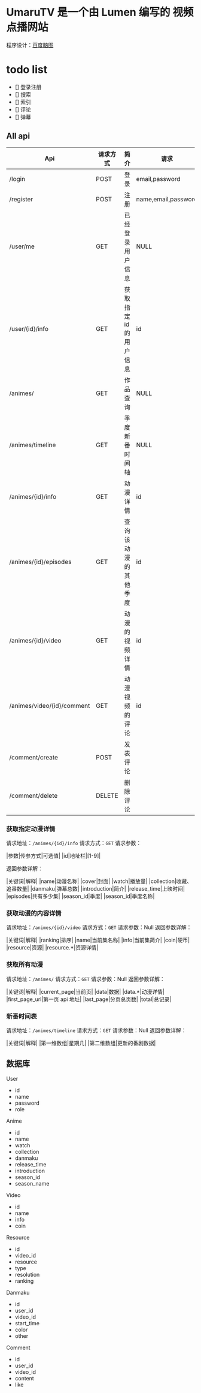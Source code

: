 # UmaruTV 是一个由 Lumen 编写的 视频点播网站

程序设计：[百度脑图](http://naotu.baidu.com/file/3f778897c959fea255916cb9ff06849c?token=b751d03c3f69d24e)

# todo list
- [] 登录注册
- [] 搜索
- [] 索引
- [] 评论
- [] 弹幕

## All api

|Api|请求方式|简介|请求|返回（json）|
|---|---|---|---|---|
|/login|POST|登录|email,password|code,status,token|
|/register|POST|注册|name,email,password|code,status,token|
|/user/me|GET|已经登录用户信息|NULL||
|/user/{id}/info|GET|获取指定 id 的用户信息|id||
|/animes/|GET|作品查询|NULL|.|
|/animes/timeline|GET|季度新番时间轴|NULL||
|/animes/{id}/info|GET|动漫详情|id||
|/animes/{id}/episodes|GET|查询该动漫的其他季度|id||
|/animes/{id}/video|GET|动漫的视频详情|id||
|/animes/video/{id}/comment|GET|动漫视频的评论|id||
|/comment/create|POST|发表评论|||
|/comment/delete|DELETE|删除评论|||

### 获取指定动漫详情
请求地址：`/animes/{id}/info`
请求方式：`GET`
请求参数：

|参数|传参方式|可选值|
|id|地址栏|[1-9]|

返回参数详解：

|关键词|解释|
|name|动漫名称|
|cover|封面|
|watch|播放量|
|collection|收藏、追番数量|
|danmaku|弹幕总数|
|introduction|简介|
|release_time|上映时间|
|episodes|共有多少集|
|season_id|季度|
|season_id|季度名称|

### 获取动漫的内容详情
请求地址：`/animes/{id}/video`
请求方式：`GET`
请求参数：Null
返回参数详解：

|关键词|解释|
|ranking|排序|
|name|当前集名称|
|info|当前集简介|
|coin|硬币|
|resource|资源|
|resource.*|资源详情|

### 获取所有动漫
请求地址：`/animes/`
请求方式：`GET`
请求参数：Null
返回参数详解：

|关键词|解释|
|current_page|当前页|
|data|数据|
|data.*|动漫详情|
|first_page_url|第一页 api 地址|
|last_page|分页总页数|
|total|总记录|

### 新番时间表
请求地址：`/animes/timeline`
请求方式：`GET`
请求参数：Null
返回参数详解：

|关键词|解释|
|第一维数组|星期几|
|第二维数组|更新的番剧数据|



## 数据库

User

- id
- name
- password
- role

Anime

- id
- name
- watch
- collection
- danmaku
- release_time
- introduction
- season_id
- season_name

Video

- id
- name
- info
- coin

Resource
- id
- video_id
- resource
- type
- resolution
- ranking

Danmaku

- id
- user_id
- video_id
- start_time
- color
- other

Comment

- id
- user_id
- video_id
- content
- like